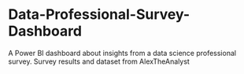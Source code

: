 # Data-Professional-Survey-Dashboard
A Power BI dashboard about insights from a data science professional survey.
Survey results and dataset from AlexTheAnalyst

